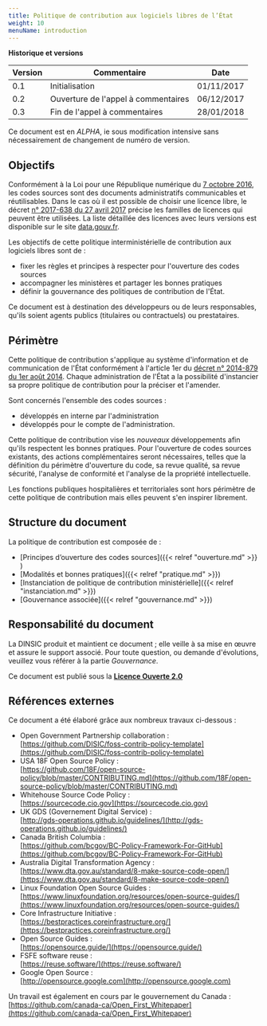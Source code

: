 ```yaml
---
title: Politique de contribution aux logiciels libres de l’État
weight: 10
menuName: introduction
---
```


__Historique et versions__

| Version | Commentaire                                     | Date       |
| --------|-------------------------------------------------|------------|
| 0.1     | Initialisation                                  | 01/11/2017 |
| 0.2     | Ouverture de l'appel à commentaires             | 06/12/2017 |
| 0.3     | Fin de l'appel à commentaires                   | 28/01/2018 |

Ce document est en *ALPHA*, ie sous modification intensive sans nécessairement de changement de numéro de version.

## Objectifs

Conformément à la Loi pour une République numérique du [7 octobre 2016][LoiRepNum link], les codes sources sont des documents 
administratifs communicables et réutilisables. Dans le cas où il est possible de choisir une licence libre, le décret
[n° 2017-638 du 27 avril 2017][DecretLicences link] précise les familles de licences qui peuvent être utilisées. La liste 
détaillée des licences avec leurs versions est disponible sur le site [data.gouv.fr][Licenses link].

Les objectifs de cette politique interministérielle de contribution aux logiciels libres sont de :

 * fixer les règles et principes à respecter pour l'ouverture des codes sources
 * accompagner les ministères et partager les bonnes pratiques 
 * définir la gouvernance des politiques de contribution de l'État.

Ce document est à destination des développeurs ou de leurs responsables, qu'ils soient agents publics (titulaires 
ou contractuels) ou prestataires.

## Périmètre

Cette politique de contribution s'applique au système d'information et de communication de l'État 
conformément à l'article 1er du [décret n° 2014-879 du 1er août 2014][DecretDINSIC link]. Chaque administration de l'État 
a la possibilité d'instancier sa propre politique de contribution pour la préciser et l'amender. 

Sont concernés l'ensemble des codes sources :

 *  développés en interne par l'administration
 *  développés pour le compte de l'administration.

Cette politique de contribution vise les *nouveaux* développements afin qu'ils respectent les bonnes pratiques. Pour l'ouverture de codes sources existants, des actions complémentaires seront nécessaires, telles que la définition du périmètre d'ouverture du code, sa revue qualité, sa revue sécurité, l'analyse de conformité et l'analyse de la propriété intellectuelle.

Les fonctions publiques hospitalières et territoriales sont hors périmètre de cette politique de contribution mais elles peuvent s'en inspirer librement.

## Structure du document

La politique de contribution est composée de :

 * [Principes d’ouverture des codes sources]({{< relref "ouverture.md" >}} )
 * [Modalités et bonnes pratiques]({{< relref "pratique.md" >}})
 * [Instanciation de politique de contribution ministérielle]({{< relref "instanciation.md" >}})
 * [Gouvernance associée]({{< relref "gouvernance.md" >}})

## Responsabilité du document

La DINSIC produit et maintient ce document ; elle veille à sa mise en œuvre et assure le support associé. Pour toute question, ou demande d'évolutions, veuillez vous référer à la partie *Gouvernance*.

Ce document est publié sous la [**Licence Ouverte 2.0**][LO link]

## Références externes

Ce document a été élaboré grâce aux nombreux travaux ci-dessous :

 * Open Government Partnership collaboration : 
 <br>[https://github.com/DISIC/foss-contrib-policy-template](https://github.com/DISIC/foss-contrib-policy-template)
 * USA 18F Open Source Policy : 
 <br>[https://github.com/18F/open-source-policy/blob/master/CONTRIBUTING.md](https://github.com/18F/open-source-policy/blob/master/CONTRIBUTING.md)
 * Whitehouse Source Code Policy : 
 <br>[https://sourcecode.cio.gov](https://sourcecode.cio.gov)
 * UK GDS (Governement Digital Service) : 
 <br>[http://gds-operations.github.io/guidelines/](http://gds-operations.github.io/guidelines/)
 * Canada British Columbia : 
 <br>[https://github.com/bcgov/BC-Policy-Framework-For-GitHub](https://github.com/bcgov/BC-Policy-Framework-For-GitHub)
 * Australia Digital Transformation Agency : 
 <br>[https://www.dta.gov.au/standard/8-make-source-code-open/](https://www.dta.gov.au/standard/8-make-source-code-open/)
 * Linux Foundation Open Source Guides : 
 <br>[https://www.linuxfoundation.org/resources/open-source-guides/](https://www.linuxfoundation.org/resources/open-source-guides/)
 * Core Infrastructure Initiative : 
 <br>[https://bestpractices.coreinfrastructure.org/](https://bestpractices.coreinfrastructure.org/)
 * Open Source Guides : 
 <br>[https://opensource.guide/](https://opensource.guide/)
 * FSFE software reuse : 
 <br>[https://reuse.software/](https://reuse.software/)
 * Google Open Source : 
 <br>[http://opensource.google.com](http://opensource.google.com)

Un travail est également en cours par le gouvernement du Canada : [https://github.com/canada-ca/Open_First_Whitepaper](https://github.com/canada-ca/Open_First_Whitepaper)

[Logo LO]: https://www.etalab.gouv.fr/wp-content/uploads/2011/10/licence-ouverte-open-licence.gif
[LO link]: https://github.com/DISIC/politique-de-contribution-open-source/raw/master/LICENSE.pdf
[LoiRepNum link]: https://www.legifrance.gouv.fr/affichTexte.do;jsessionid=6E9C9BD1F4AAF6E6FD525E8FE902A615.tplgfr26s_2?cidTexte=JORFTEXT000033202746&categorieLien=id
[DecretDINSIC link]:  https://www.legifrance.gouv.fr/affichTexte.do;jsessionid=6E9C9BD1F4AAF6E6FD525E8FE902A615.tplgfr26s_2?cidTexte=JORFTEXT000029337021&idArticle=&dateTexte=20171101
[DecretLicences link]: https://www.legifrance.gouv.fr/affichTexte.do?cidTexte=JORFTEXT000034502557&categorieLien=id
[Licenses link]: https://www.data.gouv.fr/fr/licences
